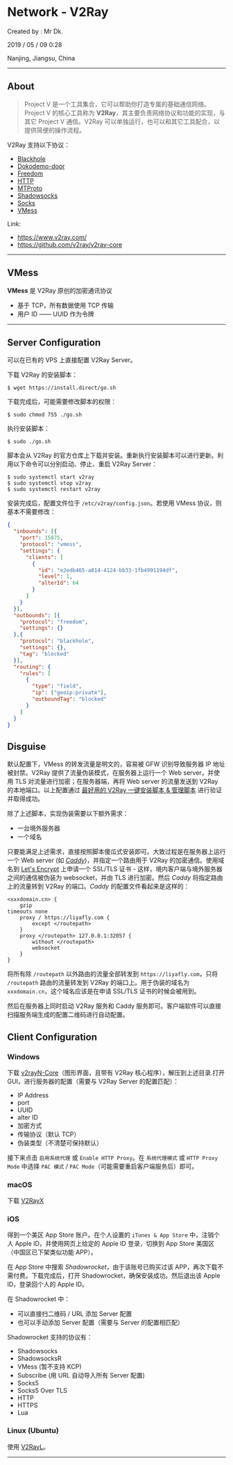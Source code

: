 # Network - V2Ray

Created by : Mr Dk.

2019 / 05 / 09 0:28

Nanjing, Jiangsu, China

---

## About

> Project V 是一个工具集合，它可以帮助你打造专属的基础通信网络。Project V 的核心工具称为 **V2Ray**，其主要负责网络协议和功能的实现，与其它 Project V 通信。V2Ray 可以单独运行，也可以和其它工具配合，以提供简便的操作流程。

V2Ray 支持以下协议：

- [Blackhole](https://www.v2ray.com/chapter_02/protocols/blackhole.html)
- [Dokodemo-door](https://www.v2ray.com/chapter_02/protocols/dokodemo.html)
- [Freedom](https://www.v2ray.com/chapter_02/protocols/freedom.html)
- [HTTP](https://www.v2ray.com/chapter_02/protocols/http.html)
- [MTProto](https://www.v2ray.com/chapter_02/protocols/mtproto.html)
- [Shadowsocks](https://www.v2ray.com/chapter_02/protocols/shadowsocks.html)
- [Socks](https://www.v2ray.com/chapter_02/protocols/socks.html)
- [VMess](https://www.v2ray.com/chapter_02/protocols/vmess.html)

Link:

* https://www.v2ray.com/
* https://github.com/v2ray/v2ray-core

---

## VMess

**VMess** 是 V2Ray 原创的加密通讯协议

* 基于 TCP，所有数据使用 TCP 传输
* 用户 ID —— UUID 作为令牌

---

## Server Configuration

可以在已有的 VPS 上直接配置 V2Ray Server。

下载 V2Ray 的安装脚本：

```console
$ wget https://install.direct/go.sh
```

下载完成后，可能需要修改脚本的权限：

```console
$ sudo chmod 755 ./go.sh
```

执行安装脚本：

```console
$ sudo ./go.sh
```

脚本会从 V2Ray 的官方仓库上下载并安装。重新执行安装脚本可以进行更新。利用以下命令可以分别启动、停止、重启 V2Ray Server：

```console
$ sudo systemctl start v2ray
$ sudo systemctl stop v2ray
$ sudo systemctl restart v2ray
```

安装完成后，配置文件位于 `/etc/v2ray/config.json`。若使用 VMess 协议，则基本不需要修改：

```json
{
  "inbounds": [{
    "port": 15875,
    "protocol": "vmess",
    "settings": {
      "clients": [
        {
          "id": "e2edb465-a814-4124-bb33-1fb4991194df",
          "level": 1,
          "alterId": 64
        }
      ]
    }
  }],
  "outbounds": [{
    "protocol": "freedom",
    "settings": {}
  },{
    "protocol": "blackhole",
    "settings": {},
    "tag": "blocked"
  }],
  "routing": {
    "rules": [
      {
        "type": "field",
        "ip": ["geoip:private"],
        "outboundTag": "blocked"
      }
    ]
  }
}
```

## Disguise

默认配置下，VMess 的转发流量是明文的，容易被 GFW 识别导致服务器 IP 地址被封禁。V2Ray 提供了流量伪装模式，在服务器上运行一个 Web server，并使用 TLS 对流量进行加密；在服务器端，再将 Web server 的流量发送到 V2Ray 的本地端口。以上配置通过 [最好用的 V2Ray 一键安装脚本 & 管理脚本](https://github.com/233boy/v2ray/tree/master) 进行验证并取得成功。

除了上述脚本，实现伪装需要以下额外需求：

* 一台境外服务器
* 一个域名

只要能满足上述需求，直接按照脚本傻瓜式安装即可。大致过程是在服务器上运行一个 Web server (如 [*Caddy*](https://caddyserver.com/))，并指定一个路由用于 V2Ray 的加密通信。使用域名到 [Let's Encrypt](https://letsencrypt.org/) 上申请一个 SSL/TLS 证书 - 这样，境内客户端与境外服务器之间的通信被伪装为 websocket，并由 TLS 进行加密。然后 *Caddy* 将指定路由上的流量转到 V2Ray 的端口。*Caddy* 的配置文件看起来是这样的：

```
<xxxdomain.cn> {
    gzip
timeouts none
    proxy / https://liyafly.com {
        except </routepath>
    }
    proxy </routepath> 127.0.0.1:32057 {
        without </routepath>
        websocket
    }
}
```

将所有除 `/routepath` 以外路由的流量全部转发到 `https://liyafly.com`，只将 `/routepath` 路由的流量转发到 V2Ray 的端口上。用于伪装的域名为 `xxxdomain.cn`，这个域名应该是在申请 SSL/TLS 证书的时候会被用到。

然后在服务器上同时启动 V2Ray 服务和 Caddy 服务即可。客户端软件可以直接扫描服务端生成的配置二维码进行自动配置。

## Client Configuration

### Windows

下载 [v2rayN-Core](https://github.com/2dust/v2rayN)（图形界面，且带有 V2Ray 核心程序），解压到上述目录.打开 GUI，进行服务器的配置（需要与 V2Ray Server 的配置匹配）：

* IP Address
* port
* UUID
* alter ID
* 加密方式
* 传输协议（默认 TCP）
* 伪装类型（不清楚可保持默认）

接下来点击 `启用系统代理` 或 `Enable HTTP Proxy`。在 `系统代理模式` 或 `HTTP Proxy Mode` 中选择 `PAC 模式` / `PAC Mode`（可能需要重启客户端服务后）即可。

### macOS

下载 [V2RayX](https://github.com/Cenmrev/V2RayX)

### iOS

得到一个美区 App Store 账户。在个人设置的 `iTunes & App Store` 中，注销个人 Apple ID，并使用网页上给定的 Apple ID 登录，切换到 App Store 美国区（中国区已下架类似功能 APP）。

在 App Store 中搜索 *Shadowrocket*，由于该账号已购买过该 APP，再次下载不需付费。下载完成后，打开 Shadowrocket，确保安装成功。然后退出该 Apple ID，登录回个人的 Apple ID。

在 Shadowrocket 中：

* 可以直接扫二维码 / URL 添加 Server 配置
* 也可以手动添加 Server 配置（需要与 Server 的配置相匹配）

Shadowrocket 支持的协议有：

* Shadowsocks
* ShadowsocksR
* VMess (暂不支持 KCP)
* Subscribe (用 URL 自动导入所有 Server 配置​)
* Socks5
* Socks5 Over TLS
* HTTP
* HTTPS
* Lua

### Linux (Ubuntu)

使用 [V2RayL](https://github.com/jiangxufeng/v2rayL)。

---

